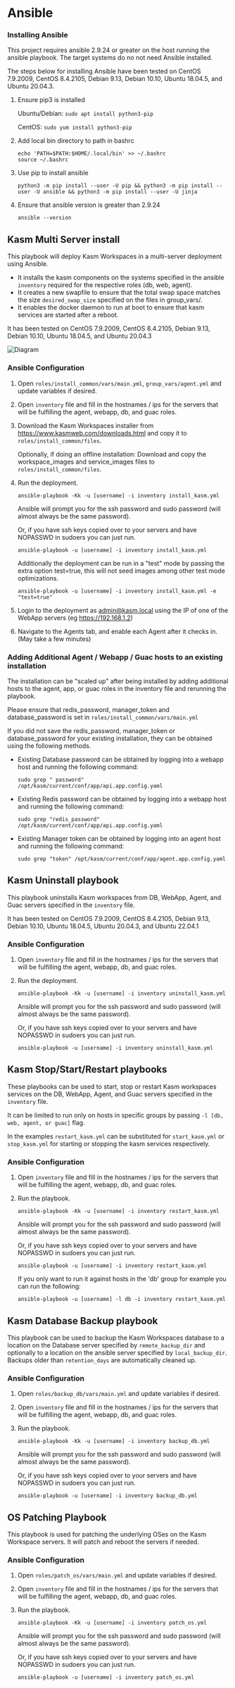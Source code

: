 # Ansible

### Installing Ansible

This project requires ansible 2.9.24 or greater on the host running the ansible playbook. The target systems do no not need Ansible installed.

The steps below for installing Ansible have been tested on CentOS 7.9.2009, CentOS 8.4.2105, Debian 9.13, Debian 10.10, Ubuntu 18.04.5, and Ubuntu 20.04.3.

1. Ensure pip3 is installed 
    
    Ubuntu/Debian: `sudo apt install python3-pip`
    
    CentOS: `sudo yum install python3-pip`

2. Add local bin directory to path in bashrc
    
    ```
    echo 'PATH=$PATH:$HOME/.local/bin' >> ~/.bashrc
    source ~/.bashrc
    ```

3. Use pip to install ansible

    `python3 -m pip install --user -U pip && python3 -m pip install --user -U ansible && python3 -m pip install --user -U jinja`

4. Ensure that ansible version is greater than 2.9.24

    `ansible --version`

## Kasm Multi Server install
This playbook will deploy Kasm Workspaces in a multi-server deployment using Ansible. 

* It installs the kasm components on the systems specified in the ansible `inventory` required for the respective roles (db, web, agent).
* It creates a new swapfile to ensure that the total swap space matches the size `desired_swap_size` specified on the files in group_vars/.
* It enables the docker daemon to run at boot to ensure that kasm services are started after a reboot.

It has been tested on CentOS 7.9.2009, CentOS 8.4.2105, Debian 9.13, Debian 10.10, Ubuntu 18.04.5, and Ubuntu 20.04.3

![Diagram][Image_Diagram]

[Image_Diagram]: https://f.hubspotusercontent30.net/hubfs/5856039/Ansible/Ansible%20Multi%20Server.png "Diagram"


### Ansible Configuration

1. Open `roles/install_common/vars/main.yml`, `group_vars/agent.yml` and update variables if desired.

2. Open `inventory` file and fill in the hostnames / ips for the servers that will be fulfilling the agent, webapp, db, and guac roles. 

3. Download the Kasm Workspaces installer from https://www.kasmweb.com/downloads.html and copy it to `roles/install_common/files`. 
    
    Optionally, if doing an offline installation: Download and copy the workspace_images and service_images files to `roles/install_common/files`.
   
4. Run the deployment.

    `ansible-playbook -Kk -u [username] -i inventory install_kasm.yml`

    Ansible will prompt you for the ssh password and sudo password (will almost always be the same password).

    Or, if you have ssh keys copied over to your servers and have NOPASSWD in sudoers you can just run.

    `ansible-playbook -u [username] -i inventory install_kasm.yml`

    Additionally the deployment can be run in a "test" mode by passing the extra option test=true, this will not seed images among other test mode optimizations.

    `ansible-playbook -u [username] -i inventory install_kasm.yml -e "test=true"`

5. Login to the deployment as admin@kasm.local using the IP of one of the WebApp servers (eg https://192.168.1.2)

6. Navigate to the Agents tab, and enable each Agent after it checks in. (May take a few minutes)

### Adding Additional Agent / Webapp / Guac hosts to an existing installation

The installation can be "scaled up" after being installed by adding additional hosts to the agent, app, or guac roles in the inventory file and rerunning the playbook.

Please ensure that redis_password, manager_token and database_password is set in `roles/install_common/vars/main.yml`

If you did not save the redis_password, manager_token or database_password for your existing installation, they can be obtained using the following methods.

- Existing Database password can be obtained by logging into a webapp host and running the following command:

    ```
    sudo grep " password" /opt/kasm/current/conf/app/api.app.config.yaml
    ```
- Existing Redis password can be obtained by logging into a webapp host and running the following command:

    ```
    sudo grep "redis_password" /opt/kasm/current/conf/app/api.app.config.yaml
    ```
- Existing Manager token can be obtained by logging into an agent host and running the following command:
    ```
    sudo grep "token" /opt/kasm/current/conf/app/agent.app.config.yaml
    ```

## Kasm Uninstall playbook

This playbook uninstalls Kasm workspaces from DB, WebApp, Agent, and Guac servers specified in the `inventory` file.

It has been tested on CentOS 7.9.2009, CentOS 8.4.2105, Debian 9.13, Debian 10.10, Ubuntu 18.04.5, Ubuntu 20.04.3, and Ubuntu 22.04.1

### Ansible Configuration

1. Open `inventory` file and fill in the hostnames / ips for the servers that will be fulfilling the agent, webapp, db, and guac roles. 

3. Run the deployment.

    `ansible-playbook -Kk -u [username] -i inventory uninstall_kasm.yml`

    Ansible will prompt you for the ssh password and sudo password (will almost always be the same password).

    Or, if you have ssh keys copied over to your servers and have NOPASSWD in sudoers you can just run.

    `ansible-playbook -u [username] -i inventory uninstall_kasm.yml`

## Kasm Stop/Start/Restart playbooks

These playbooks can be used to start, stop or restart Kasm workspaces services on the DB, WebApp, Agent, and Guac servers specified in the `inventory` file.

It can be limited to run only on hosts in specific groups by passing `-l [db, web, agent, or guac]` flag.

In the examples `restart_kasm.yml` can be substituted for `start_kasm.yml` or `stop_kasm.yml` for starting or stopping the kasm services respectively.

### Ansible Configuration

1. Open `inventory` file and fill in the hostnames / ips for the servers that will be fulfilling the agent, webapp, db, and guac roles. 

2. Run the playbook.

    `ansible-playbook -Kk -u [username] -i inventory restart_kasm.yml`

    Ansible will prompt you for the ssh password and sudo password (will almost always be the same password).

    Or, if you have ssh keys copied over to your servers and have NOPASSWD in sudoers you can just run.

    `ansible-playbook -u [username] -i inventory restart_kasm.yml`

    If you only want to run it against hosts in the 'db' group for example you can run the following:

    `ansible-playbook -u [username] -l db -i inventory restart_kasm.yml`

## Kasm Database Backup playbook

This playbook can be used to backup the Kasm Workspaces database to a location on the Database server specified by `remote_backup_dir` and optionally to a location on the ansible server specified by `local_backup_dir`. Backups older than `retention_days` are automatically cleaned up.

### Ansible Configuration

1. Open `roles/backup_db/vars/main.yml` and update variables if desired.

2. Open `inventory` file and fill in the hostnames / ips for the servers that will be fulfilling the agent, webapp, db, and guac roles. 

3. Run the playbook.

    `ansible-playbook -Kk -u [username] -i inventory backup_db.yml`

    Ansible will prompt you for the ssh password and sudo password (will almost always be the same password).

    Or, if you have ssh keys copied over to your servers and have NOPASSWD in sudoers you can just run.

    `ansible-playbook -u [username] -i inventory backup_db.yml`

## OS Patching Playbook

This playbook is used for patching the underlying OSes on the Kasm Workspace servers. It will patch and reboot the servers if needed.

### Ansible Configuration

1. Open `roles/patch_os/vars/main.yml` and update variables if desired.

2. Open `inventory` file and fill in the hostnames / ips for the servers that will be fulfilling the agent, webapp, db, and guac roles. 

3. Run the playbook.

    `ansible-playbook -Kk -u [username] -i inventory patch_os.yml`

    Ansible will prompt you for the ssh password and sudo password (will almost always be the same password).

    Or, if you have ssh keys copied over to your servers and have NOPASSWD in sudoers you can just run.

    `ansible-playbook -u [username] -i inventory patch_os.yml`
